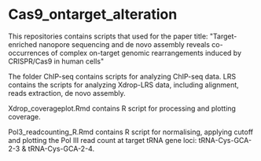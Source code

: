 # Cas9_ontarget_alteration
This repositories contains scripts that used for the paper title: "Target-enriched nanopore sequencing and de novo assembly reveals co-occurrences of complex on-target genomic rearrangements induced by CRISPR/Cas9 in human cells"

The folder ChIP-seq contains scripts for analyzing ChIP-seq data. LRS contains the scripts for analyzing Xdrop-LRS data, including alignment, reads extraction, de novo assembly.

Xdrop_coverageplot.Rmd contains R script for processing and plotting coverage.

Pol3_readcounting_R.Rmd contains R script for normalising, applying cutoff and plotting the Pol III read count at target tRNA gene loci: tRNA-Cys-GCA-2-3 & tRNA-Cys-GCA-2-4.
